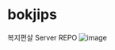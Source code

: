 # bokjips
복지편살 Server REPO
![image](https://user-images.githubusercontent.com/64072136/167584503-1767d397-f317-413e-bc57-b45a057e30a4.png)
